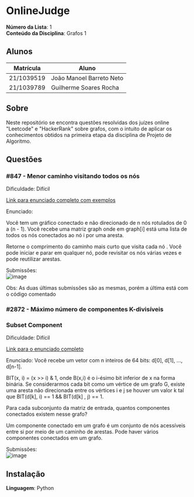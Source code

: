 # OnlineJudge

**Número da Lista**: 1<br>
**Conteúdo da Disciplina**: Grafos 1<br>

## Alunos
|Matrícula | Aluno |
| -- | -- |
| 21/1039519  |  João Manoel Barreto Neto |
| 21/1039789  |  Guilherme Soares Rocha |

## Sobre 
Neste repositório se encontra questões resolvidas dos juízes online "Leetcode" e "HackerRank" sobre grafos, com o intuito de aplicar os conhecimentos obtidos na primeira etapa da disciplina de Projeto de Algoritmo. 

## Questões

### #847 - Menor caminho visitando todos os nós
Dificuldade: Difícil

[Link para enunciado completo com exemplos](https://leetcode.com/problems/shortest-path-visiting-all-nodes/description/)

Enunciado:

Você tem um gráfico conectado e não direcionado de n nós rotulados de 0 a (n - 1). Você recebe uma matriz graph onde em graph[i] está uma lista de todos os nós conectados ao nó i por uma aresta.

Retorne o comprimento do caminho mais curto que visita cada nó . Você pode iniciar e parar em qualquer nó, pode revisitar os nós várias vezes e pode reutilizar arestas.

Submissões: <br>
![image](https://github.com/projeto-de-algoritmos-2024/Grafos1-OnlineJudge/assets/88786065/6cc34628-307e-4d6c-9e84-663c8fe5220d)

Obs: As duas últimas submissões são as mesmas, porém a última está com o código comentado

### #2872 - Máximo número de componentes K-divisíveis

### Subset Component

Dificuldade: Difícil

[Link para o enunciado completo](https://www.hackerrank.com/challenges/subset-component/problem)

Enunciado:
Você recebe um vetor com n inteiros de 64 bits: d[0], d[1], ..., d[n-1].

BIT(x, i) = (x >> i) & 1, onde B(x,i) é o i-ésimo bit inferior de x na forma binária. Se considerarmos cada bit como um vértice de um grafo G, existe uma aresta não direcionada entre os vértices i e j se houver um valor k tal que BIT(d[k], i) == 1 && BIT(d[k] , j) == 1.

Para cada subconjunto da matriz de entrada, quantos componentes conectados existem nesse grafo?

Um componente conectado em um grafo é um conjunto de nós acessíveis entre si por meio de um caminho de arestas. Pode haver vários componentes conectados em um grafo.

Submissões:<br>
![image](https://github.com/projeto-de-algoritmos-2024/Grafos1-OnlineJudge/assets/88786065/b14d2e69-83c1-40bf-863a-dc0ef8421445)


## Instalação 
**Linguagem**: Python
